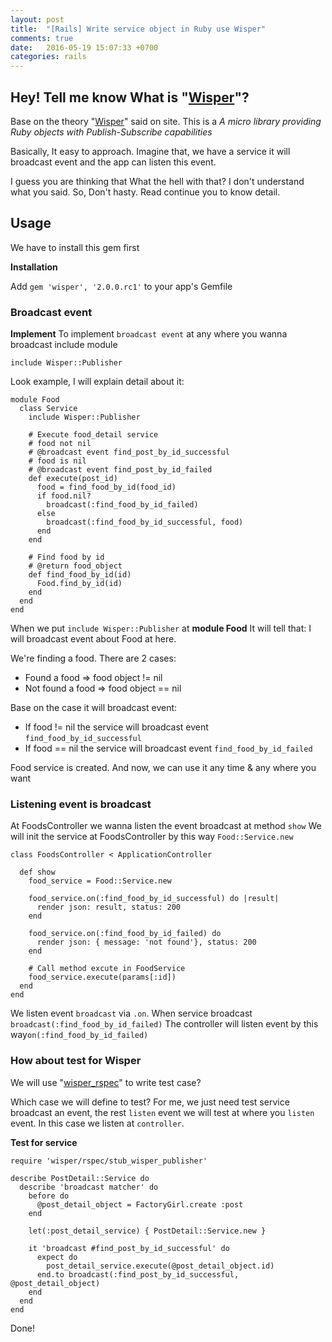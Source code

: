 ```yaml
---
layout: post
title:  "[Rails] Write service object in Ruby use Wisper"
comments: true
date:   2016-05-19 15:07:33 +0700
categories: rails
---
```


## Hey! Tell me know What is "[Wisper][wisper_link]"?

Base on the theory "[Wisper][wisper_link]" said on site. This is a _A micro library providing Ruby objects with Publish-Subscribe capabilities_

Basically, It easy to approach. Imagine that, we have a service it will broadcast event and the app can listen this event.

I guess you are thinking that What the hell with that? I don't understand what you said.
So, Don't hasty. Read continue you to know detail.

<!-- Image here -->

## Usage

We have to install this gem first

**Installation**

Add `gem 'wisper', '2.0.0.rc1'` to your app's Gemfile

### Broadcast event
**Implement**
To implement `broadcast event` at any where you wanna broadcast include module

`include Wisper::Publisher`

Look example, I will explain detail about it:

```
module Food
  class Service
    include Wisper::Publisher

    # Execute food_detail service
    # food not nil
    # @broadcast event find_post_by_id_successful
    # food is nil
    # @broadcast event find_post_by_id_failed
    def execute(post_id)
      food = find_food_by_id(food_id)
      if food.nil?
        broadcast(:find_food_by_id_failed)
      else
        broadcast(:find_food_by_id_successful, food)
      end
    end

    # Find food by id
    # @return food_object
    def find_food_by_id(id)
      Food.find_by_id(id)
    end
  end
end
```

When we put `include Wisper::Publisher` at **module Food** It will tell that:
I will broadcast event about Food at here.

We're finding a food. There are 2 cases:

  * Found a food => food object != nil
  * Not found a food => food object == nil

Base on the case it will broadcast event:

  * If food != nil the service will broadcast event `find_food_by_id_successful`
  * If food == nil the service will broadcast event `find_food_by_id_failed`

Food service is created. And now, we can use it any time & any where you want

### Listening event is broadcast

At FoodsController we wanna listen the event broadcast at method `show`
We will init the service at FoodsController by this way `Food::Service.new`

```
class FoodsController < ApplicationController

  def show
    food_service = Food::Service.new

    food_service.on(:find_food_by_id_successful) do |result|
      render json: result, status: 200
    end

    food_service.on(:find_food_by_id_failed) do
      render json: { message: 'not found'}, status: 200
    end

    # Call method excute in FoodService
    food_service.execute(params[:id])
  end
end
```

We listen event `broadcast` via `.on`. When service broadcast `broadcast(:find_food_by_id_failed)`
The controller will listen event by this way`on(:find_food_by_id_failed)`

### How about test for Wisper

We will use "[wisper_rspec][wisper_rspec]" to write test case?

Which case we will define to test? For me, we just need test service broadcast an event, the rest `listen` event
we will test at where you `listen` event. In this case we listen at `controller`.

**Test for service**

```
require 'wisper/rspec/stub_wisper_publisher'

describe PostDetail::Service do
  describe 'broadcast matcher' do
    before do
      @post_detail_object = FactoryGirl.create :post
    end

    let(:post_detail_service) { PostDetail::Service.new }

    it 'broadcast #find_post_by_id_successful' do
      expect do
        post_detail_service.execute(@post_detail_object.id)
      end.to broadcast(:find_post_by_id_successful, @post_detail_object)
    end
  end
end
```

Done!

[wisper_rspec]: https://github.com/krisleech/wisper-rspec
[wisper_link]: https://github.com/krisleech/wisper
<!-- You’ll find this post in your `_posts` directory. Go ahead and edit it and re-build the site to see your changes. You can rebuild the site in many different ways, but the most common way is to run `jekyll serve`, which launches a web server and auto-regenerates your site when a file is updated.

To add new posts, simply add a file in the `_posts` directory that follows the convention `YYYY-MM-DD-name-of-post.ext` and includes the necessary front matter. Take a look at the source for this post to get an idea about how it works.

Jekyll also offers powerful support for code snippets:

{% highlight ruby %}
def print_hi(name)
  puts "Hi, #{name}"
end
print_hi('Tom')
#=> prints 'Hi, Tom' to STDOUT.
{% endhighlight %}

Check out the [Jekyll docs][jekyll-docs] for more info on how to get the most out of Jekyll. File all bugs/feature requests at [Jekyll’s GitHub repo][jekyll-gh]. If you have questions, you can ask them on [Jekyll Talk][jekyll-talk].

[jekyll-docs]: http://jekyllrb.com/docs/home
[jekyll-gh]:   https://github.com/jekyll/jekyll
[jekyll-talk]: https://talk.jekyllrb.com/ -->
